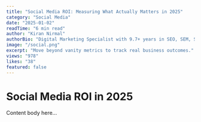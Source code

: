 ```yaml
---
title: "Social Media ROI: Measuring What Actually Matters in 2025"
category: "Social Media"
date: "2025-01-02"
readTime: "6 min read"
author: "Kiran Nirmal"
authorBio: "Digital Marketing Specialist with 9.7+ years in SEO, SEM, SMM, and Analytics."
image: "/social.png"
excerpt: "Move beyond vanity metrics to track real business outcomes."
views: "978"
likes: "38"
featured: false
---
```


# Social Media ROI in 2025

Content body here...


